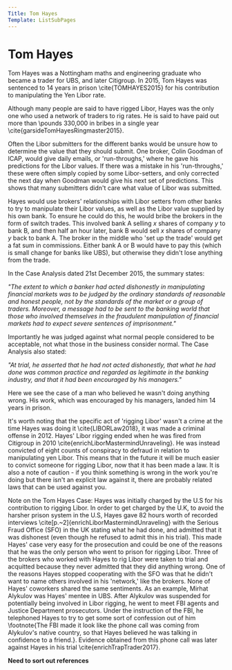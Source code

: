 ```yaml
---
Title: Tom Hayes
Template: ListSubPages
---
```


# Tom Hayes

Tom Hayes was a Nottingham maths and engineering graduate who became a trader for UBS, and later Citigroup. In 2015, Tom Hayes was sentenced to 14 years in prison \cite{TOMHAYES2015} for his contribution to manipulating the Yen Libor rate. 

Although many people are said to have rigged Libor, Hayes was the only one who used a network of traders to rig rates. He is said to have paid out more than \pounds 330,000 in bribes in a single year \cite{garsideTomHayesRingmaster2015}.

Often the Libor submitters for the different banks would be unsure how to determine the value that they should submit. One broker, Colin Goodman of ICAP, would give daily emails, or 'run-throughs,' where he gave his predictions for the Libor values. If there was a mistake in his 'run-throughs,' these were often simply copied by some Libor-setters, and only corrected the next day when Goodman would give his next set of predictions. This shows that many submitters didn't care what value of Libor was submitted. 

Hayes would use brokers' relationships with Libor setters from other banks to try to manipulate their Libor values, as well as the Libor value supplied by his own bank. To ensure he could do this, he would bribe the brokers in the form of switch trades. This involved bank A selling $x$ shares of company $y$ to bank B, and then half an hour later, bank B would sell $x$ shares of company $y$ back to bank A. The broker in the middle who 'set up the trade' would get a fat sum in commissions. Either bank A or B would have to pay this (which is small change for banks like UBS), but otherwise they didn't lose anything from the trade. 

In the Case Analysis dated 21st December 2015, the summary states:

*"The extent to which a banker had acted dishonestly in manipulating financial markets was to be judged by the ordinary standards of reasonable and honest people, not by the standards of the market or a group of traders. Moreover, a message had to be sent to the banking world that those who involved themselves in the fraudulent manipulation of financial markets had to expect severe sentences of imprisonment."*


Importantly he was judged against what normal people considered to be acceptable, not what those in the business consider normal. The Case Analysis also stated:

*"At trial, he asserted that he had not acted dishonestly, that what he had done was common practice and regarded as legitimate in the banking industry, and that it had been encouraged by his managers."*


Here we see the case of a man who believed he wasn't doing anything wrong. His work, which was encouraged by his managers, landed him 14 years in prison. 

It's worth noting that the specific act of 'rigging Libor' wasn't a crime at the time Hayes was doing it \cite{LIBORLaw2018}, it was made a criminal offense in 2012. Hayes' Libor rigging ended when he was fired from Citigroup in 2010 \cite{enrichLiborMastermindUnraveling}. He was instead convicted of eight counts of conspiracy to defraud in relation to manipulating yen Libor. This means that in the future it will be much easier to convict someone for rigging Libor, now that it has been made a law. It is also a note of caution - if you think something is wrong in the work you're doing but there isn't an explicit law against it, there are probably related laws that can be used against you.

Note on the Tom Hayes Case: Hayes was initially charged by the U.S for his contribution to rigging Libor. In order to get charged by the U.K, to avoid the harsher prison system in the U.S, Hayes gave 82 hours worth of recorded interviews \cite[p.~2]{enrichLiborMastermindUnraveling} with the Serious Fraud Office (SFO) in the UK stating what he had done, and admitted that it was dishonest (even though he refused to admit this in his trial). This made Hayes' case very easy for the prosecution and could be one of the reasons that he was the only person who went to prison for rigging Libor. Three of the brokers who worked with Hayes to rig Libor were taken to trial and acquitted because they never admitted that they did anything wrong. One of the reasons Hayes stopped cooperating with the SFO was that he didn't want to name others involved in his 'network,' like the brokers. None of Hayes' coworkers shared the same sentiments. As an example, Mirhat Alykulov was Hayes' mentee in UBS. After Alykulov was suspended for potentially being involved in Libor rigging, he went to meet FBI agents and Justice Department prosecutors. Under the instruction of the FBI, he telephoned Hayes to try to get some sort of confession out of him \footnote{The FBI made it look like the phone call was coming from Alykulov's native country, so that Hayes believed he was talking in confidence to a friend.}. Evidence obtained from this phone call was later against Hayes in his trial \cite{enrichTrapTrader2017}.

**Need to sort out references**

